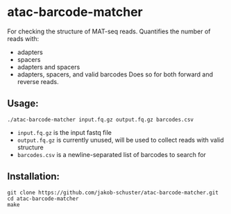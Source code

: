 # atac-barcode-matcher

For checking the structure of MAT-seq reads. Quantifies the number of reads with:
- adapters
- spacers
- adapters and spacers
- adapters, spacers, and valid barcodes
Does so for both forward and reverse reads.

## Usage:
```
./atac-barcode-matcher input.fq.gz output.fq.gz barcodes.csv
```
- `input.fq.gz` is the input fastq file
- `output.fq.gz` is currently unused, will be used to collect reads with valid structure
- `barcodes.csv` is a newline-separated list of barcodes to search for

## Installation:
```
git clone https://github.com/jakob-schuster/atac-barcode-matcher.git
cd atac-barcode-matcher
make
```
